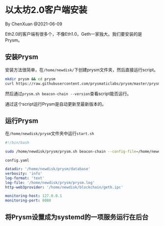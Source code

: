 # 以太坊2.0客户端安装

By ChenXuan @2021-06-09

Eth2.0的客户端有很多个，不像Eth1.0，Geth一家独大。我们要安装的是Prysm。

## 安装Prysm

安装方法很简单，在`/home/newdisk/`下创建prysm文件夹，然后直接运行script。

```` bash
mkdir prysm && cd prysm
curl https://raw.githubusercontent.com/prysmaticlabs/prysm/master/prysm.sh --output prysm.sh && chmod +x prysm.sh
````

然后通过`prysm.sh beacon-chain --version`查看script能否运行。

通过这个script运行Prysm是自动更新至最新版本的。

## 运行Prysm

在`/home/newdisk/prysm`文件夹中运行`start.sh` 

````bash
#!/bin/bash

sudo /home/newdisk/prysm/prysm.sh beacon-chain --config-file=/home/newdisk/prysm/config.yaml
````

`config.yaml`

````yaml
datadir: '/home/newdisk/prysm/database'
verbosity: 'info'
log-format: 'text'
log-file: '/home/newdisk/prysm/prysm.log'
http-web3provider: '/home/newdisk/blockchain/geth.ipc'

monitoring-host: 127.0.0.1
monitoring-port: 8080
````
## 将Prysm设置成为systemd的一项服务运行在后台

